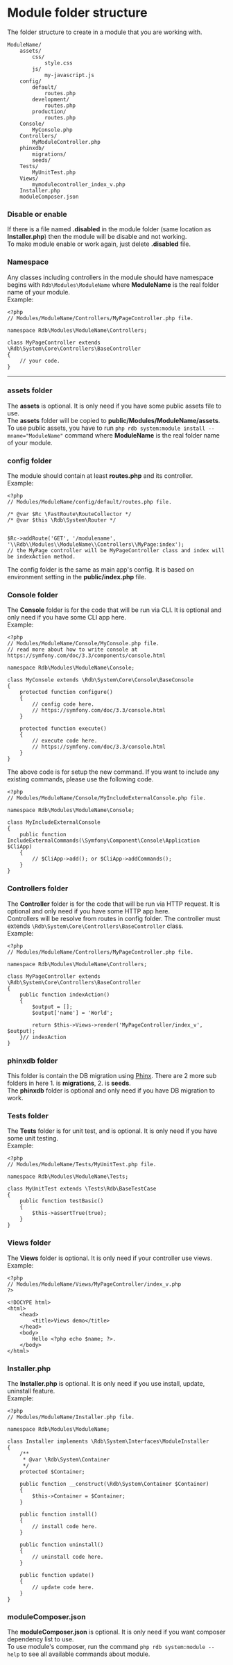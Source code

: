 # Module folder structure

The folder structure to create in a module that you are working with.

```
ModuleName/
    assets/
        css/
            style.css
        js/
            my-javascript.js
    config/
        default/
            routes.php
        development/
            routes.php
        production/
            routes.php
    Console/
        MyConsole.php
    Controllers/
        MyModuleController.php
    phinxdb/
        migrations/
        seeds/
    Tests/
        MyUnitTest.php
    Views/
        mymodulecontroller_index_v.php
    Installer.php
    moduleComposer.json
```

### Disable or enable
If there is a file named **.disabled** in the module folder (same location as **Installer.php**) then the module will be disable and not working.<br>
To make module enable or work again, just delete **.disabled** file.

### Namespace
Any classes including controllers in the module should have namespace begins with `Rdb\Modules\ModuleName` where **ModuleName** is the real folder name of your module.<br>
Example:
```
<?php
// Modules/ModuleName/Controllers/MyPageController.php file.

namespace Rdb\Modules\ModuleName\Controllers;

class MyPageController extends \Rdb\System\Core\Controllers\BaseController
{
    // your code.
}
```

---

### assets folder
The **assets** is optional. It is only need if you have some public assets file to use.<br>
The **assets** folder will be copied to **public/Modules/ModuleName/assets**.<br>
To use public assets, you have to run `php rdb system:module install --mname="ModuleName"` command where **ModuleName** is the real folder name of your module.

### config folder
The module should contain at least **routes.php** and its controller.<br>
Example:
```
<?php
// Modules/ModuleName/config/default/routes.php file.

/* @var $Rc \FastRoute\RouteCollector */
/* @var $this \Rdb\System\Router */


$Rc->addRoute('GET', '/modulename', '\\Rdb\\Modules\\ModuleName\\Controllers\\MyPage:index');
// the MyPage controller will be MyPageController class and index will be indexAction method.
```

The config folder is the same as main app's config. It is based on environment setting in the **public/index.php** file.

### Console folder
The **Console** folder is for the code that will be run via CLI. It is optional and only need if you have some CLI app here.<br>
Example:
```
<?php
// Modules/ModuleName/Console/MyConsole.php file.
// read more about how to write console at https://symfony.com/doc/3.3/components/console.html

namespace Rdb\Modules\ModuleName\Console;

class MyConsole extends \Rdb\System\Core\Console\BaseConsole
{
    protected function configure()
    {
        // config code here.
        // https://symfony.com/doc/3.3/console.html
    }

    protected function execute()
    {
        // execute code here.
        // https://symfony.com/doc/3.3/console.html
    }
}
```

The above code is for setup the new command. If you want to include any existing commands, please use the following code.
```
<?php
// Modules/ModuleName/Console/MyIncludeExternalConsole.php file.

namespace Rdb\Modules\ModuleName\Console;

class MyIncludeExternalConsole
{
    public function IncludeExternalCommands(\Symfony\Component\Console\Application $CliApp)
    {
        // $CliApp->add(); or $CliApp->addCommands();
    }
}
```

### Controllers folder

The **Controller** folder is for the code that will be run via HTTP request. It is optional and only need if you have some HTTP app here.<br>
Controllers will be resolve from routes in config folder. The controller must extends `\Rdb\System\Core\Controllers\BaseController` class.<br>
Example:
```
<?php
// Modules/ModuleName/Controllers/MyPageController.php file.

namespace Rdb\Modules\ModuleName\Controllers;

class MyPageController extends \Rdb\System\Core\Controllers\BaseController
{
    public function indexAction()
    {
        $output = [];
        $output['name'] = 'World';

        return $this->Views->render('MyPageController/index_v', $output);
    }// indexAction
}
```

### phinxdb folder
This folder is contain the DB migration using [Phinx](http://docs.phinx.org). There are 2 more sub folders in here 1. is **migrations**, 2. is **seeds**.<br>
The **phinxdb** folder is optional and only need if you have DB migration to work.

### Tests folder
The **Tests** folder is for unit test, and is optional. It is only need if you have some unit testing.<br>
Example:
```
<?php
// Modules/ModuleName/Tests/MyUnitTest.php file.

namespace Rdb\Modules\ModuleName\Tests;

class MyUnitTest extends \Tests\Rdb\BaseTestCase
{
    public function testBasic()
    {
        $this->assertTrue(true);
    }
}

```

### Views folder
The **Views** folder is optional. It is only need if your controller use views.<br>
Example:
```
<?php
// Modules/ModuleName/Views/MyPageController/index_v.php
?>

<!DOCYPE html>
<html>
    <head>
        <title>Views demo</title>
    </head>
    <body>
        Hello <?php echo $name; ?>.
    </body>
</html>
```

### Installer.php
The **Installer.php** is optional. It is only need if you use install, update, uninstall feature.<br>
Example:
```
<?php
// Modules/ModuleName/Installer.php file.

namespace Rdb\Modules\ModuleName;

class Installer implements \Rdb\System\Interfaces\ModuleInstaller
{
    /**
     * @var \Rdb\System\Container
     */
    protected $Container;

    public function __construct(\Rdb\System\Container $Container)
    {
        $this->Container = $Container;
    }
    
    public function install()
    {
        // install code here.
    }

    public function uninstall()
    {
        // uninstall code here.
    }

    public function update()
    {
        // update code here.
    }
}
```

### moduleComposer.json
The **moduleComposer.json** is optional. It is only need if you want composer dependency list to use.<br>
To use module's composer, run the command `php rdb system:module --help` to see all available commands about module.